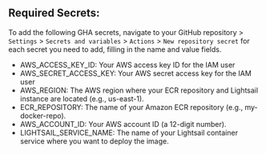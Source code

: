 ## Required Secrets:
To add the following GHA secrets, navigate to your GitHub repository > `Settings` > `Secrets and variables` > `Actions` > `New repository secret` for each secret you need to add, filling in the name and value fields.
* AWS_ACCESS_KEY_ID: Your AWS access key ID for the IAM user
* AWS_SECRET_ACCESS_KEY: Your AWS secret access key for the IAM user
* AWS_REGION: The AWS region where your ECR repository and Lightsail instance are located (e.g., us-east-1).
* ECR_REPOSITORY: The name of your Amazon ECR repository (e.g., my-docker-repo).
* AWS_ACCOUNT_ID: Your AWS account ID (a 12-digit number).
* LIGHTSAIL_SERVICE_NAME: The name of your Lightsail container service where you want to deploy the image.
